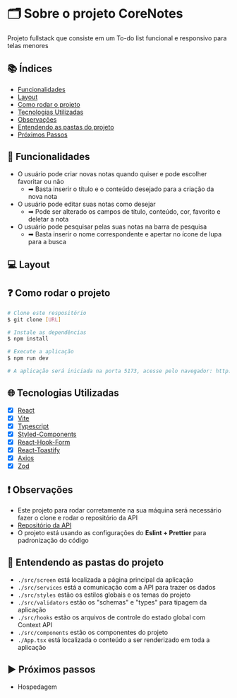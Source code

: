# 🗂 Sobre o projeto CoreNotes

Projeto fullstack que consiste em um To-do list funcional e responsivo para telas menores

## 📚 Índices
- [Funcionalidades](#-funcionalidades)
- [Layout](#-layout)
- [Como rodar o projeto](#-como-rodar-o-projeto)
- [Tecnologias Utilizadas](#-tecnologias-utilizadas)
- [Observações](#-observações)
- [Entendendo as pastas do projeto](#-observações)
- [Próximos Passos](#-próximos-passos)

## 🔧 Funcionalidades
- O usuário pode criar novas notas quando quiser e pode escolher favoritar ou não 
  - ➡ Basta inserir o título e o conteúdo desejado para a criação da nova nota
- O usuário pode editar suas notas como desejar  
  - ➡ Pode ser alterado os campos de título, conteúdo, cor, favorito e deletar a nota
- O usuário pode pesquisar pelas suas notas na barra de pesquisa  
  - ➡ Basta inserir o nome correspondente e apertar no ícone de lupa para a busca

 ## 💻 Layout 

 
## ❓ Como rodar o projeto
```bash
# Clone este respositório
$ git clone [URL]

# Instale as dependências
$ npm install

# Execute a aplicação
$ npm run dev

# A aplicação será iniciada na porta 5173, acesse pelo navegador: http://localhost:5173
```

## 🌐 Tecnologias Utilizadas
- [X] [React](https://pt-br.legacy.reactjs.org/)
- [X] [Vite](https://vitejs.dev/)
- [X] [Typescript](https://www.typescriptlang.org/)
- [X] [Styled-Components](https://styled-components.com/)
- [X] [React-Hook-Form](https://react-hook-form.com/)
- [X] [React-Toastify](https://www.npmjs.com/package/react-toastify)
- [X] [Axios](https://axios-http.com/docs/intro)
- [X] [Zod](https://zod.dev/)

## ❗ Observações 
- Este projeto para rodar corretamente na sua máquina será necessário fazer o clone e rodar o repositório da API
- [Repositório da API](https://github.com/Renanjuniior6/Hotel.book-back_end)
- O projeto está usando as configurações do **Eslint + Prettier** para padronização do código

## 📁 Entendendo as pastas do projeto
-  `./src/screen` está localizada a página principal da aplicação
-  `./src/services` está a comunicação com a API para trazer os dados
-  `./src/styles` estão os estilos globais e os temas do projeto
-  `./src/validators` estão os "schemas" e "types" para tipagem da aplicação
-  `./src/hooks` estão os arquivos de controle do estado global com Context API
-  `./src/components` estão os componentes do projeto
-  `./App.tsx` está localizada o conteúdo a ser renderizado em toda a aplicação

## ▶ Próximos passos
- Hospedagem

